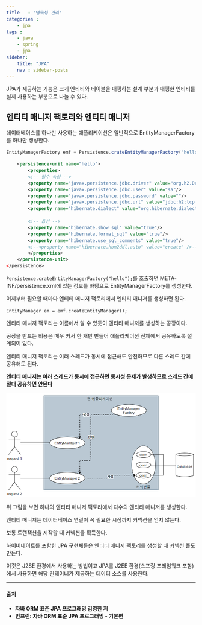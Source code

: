 ```yaml
---
title   : "영속성 관리"
categories : 
    - jpa
tags : 
    - java
    - spring
    - jpa
sidebar:
    title: "JPA"
    nav : sidebar-posts
---  
```


JPA가 제공하는 기능은 크게 엔티티와 테이블을 매핑하는 설계 부분과 매핑한 엔티티를 실제 사용하는 부분으로 나눌 수 있다.  

## 엔티티 매니저 팩토리와 엔티티 매니저  

데이터베이스를 하나만 사용하는 애플리케이션은 일반적으로 EntityManagerFactory를 하나만 생성한다.  

```java
EntityManagerFactory emf = Persistence.crateEntityManagerFactory("hello");
```  

```xml
    <persistence-unit name="hello">
        <properties>
        <!-- 필수 속성 -->
        <property name="javax.persistence.jdbc.driver" value="org.h2.Driver"/>
        <property name="javax.persistence.jdbc.user" value="sa"/>
        <property name="javax.persistence.jdbc.password" value=""/>
        <property name="javax.persistence.jdbc.url" value="jdbc:h2:tcp://localhost/~/test"/>
        <property name="hibernate.dialect" value="org.hibernate.dialect.H2Dialect"/>

        <!-- 옵션 -->
        <property name="hibernate.show_sql" value="true"/>
        <property name="hibernate.format_sql" value="true"/>
        <property name="hibernate.use_sql_comments" value="true"/>
        <!--<property name="hibernate.hbm2ddl.auto" value="create" />-->
        </properties>
    </persistence-unit>
</persistence> 
```  
`Persistence.crateEntityManagerFactory("hello");`를 호출하면 META-INF/persistence.xml에 있는 정보를 바탕으로 EntityManagerFactory를 생성한다.  

이제부터 필요할 때마다 엔티티 매니저 팩토리에서 엔티티 매니저를 생성하면 된다.  

`EntityManager em = emf.createEntityManager();`  

엔티티 매니저 팩토리는 이름에서 알 수 있듯이 엔티티 매니저를 생성하는 공장이다.  

공장을 만드는 비용은 매우 커서 한 개만 만들어 애플리케이션 전체에서 공유하도록 설계되어 있다.  

엔티티 매니저 팩토리는 여러 스레드가 동시에 접근해도 안전하므로 다른 스레드 간에 공유해도 된다.  

**엔티티 매니저는 여러 스레드가 동시에 접근하면 동시성 문제가 발생하므로 스레드 간에 절대 공유하면 안된다**  

![emf](/assets/img/JPA/emf.PNG)  

위 그림을 보면 하나의 엔티티 매니저 팩토리에서 다수의 엔티티 매니저를 생성한다.  

엔티티 매니저는 데이터베이스 연결이 꼭 필요한 시점까지 커넥션을 얻지 않는다.  

보통 트랜잭션을 시작할 때 커넥션을 획득한다.  

하이버네이트를 포함한 JPA 구현체들은 엔티티 매니저 팩토리를 생성할 때 커넥션 풀도 만든다.  

이것은 J2SE 환경에서 사용하는 방법이고 JPA를 J2EE 환경(스프링 프레임워크 포함)에서 사용하면 해당 컨테이너가 제공하는 데이터 소스를 사용한다.  

---

#### 출처  
- **자바 ORM 표준 JPA 프로그래밍 김영한 저**  
- **인프런: 자바 ORM 표준 JPA 프로그래밍 - 기본편**  

